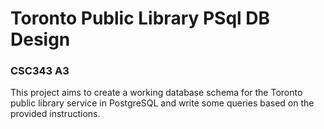 # Toronto Public Library PSql DB Design

### CSC343 A3

This project aims to create a working database schema for the Toronto public library service in PostgreSQL and write some queries based on the provided instructions.
